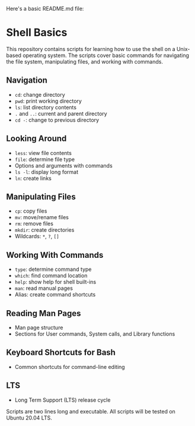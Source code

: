 <div class="markdown prose w-full break-words dark:prose-invert light">
    <p>Here's a basic README.md file:</p>
    <h1>Shell Basics</h1>
    <p>This repository contains scripts for learning how to use the shell on a Unix-based operating system. The scripts
        cover basic commands for navigating the file system, manipulating files, and working with commands.</p>
    <h2>Navigation</h2>
    <ul>
        <li><code>cd</code>: change directory</li>
        <li><code>pwd</code>: print working directory</li>
        <li><code>ls</code>: list directory contents</li>
        <li><code>.</code> and <code>..</code>: current and parent directory</li>
        <li><code>cd -</code>: change to previous directory</li>
    </ul>
    <h2>Looking Around</h2>
    <ul>
        <li><code>less</code>: view file contents</li>
        <li><code>file</code>: determine file type</li>
        <li>Options and arguments with commands</li>
        <li><code>ls -l</code>: display long format</li>
        <li><code>ln</code>: create links</li>
    </ul>
    <h2>Manipulating Files</h2>
    <ul>
        <li><code>cp</code>: copy files</li>
        <li><code>mv</code>: move/rename files</li>
        <li><code>rm</code>: remove files</li>
        <li><code>mkdir</code>: create directories</li>
        <li>Wildcards: <code>*</code>, <code>?</code>, <code>[]</code></li>
    </ul>
    <h2>Working With Commands</h2>
    <ul>
        <li><code>type</code>: determine command type</li>
        <li><code>which</code>: find command location</li>
        <li><code>help</code>: show help for shell built-ins</li>
        <li><code>man</code>: read manual pages</li>
        <li>Alias: create command shortcuts</li>
    </ul>
    <h2>Reading Man Pages</h2>
    <ul>
        <li>Man page structure</li>
        <li>Sections for User commands, System calls, and Library functions</li>
    </ul>
    <h2>Keyboard Shortcuts for Bash</h2>
    <ul>
        <li>Common shortcuts for command-line editing</li>
    </ul>
    <h2>LTS</h2>
    <ul>
        <li>Long Term Support (LTS) release cycle</li>
    </ul>
    <p>Scripts are two lines long and executable. All scripts will be tested on Ubuntu 20.04 LTS.</p>
</div>
